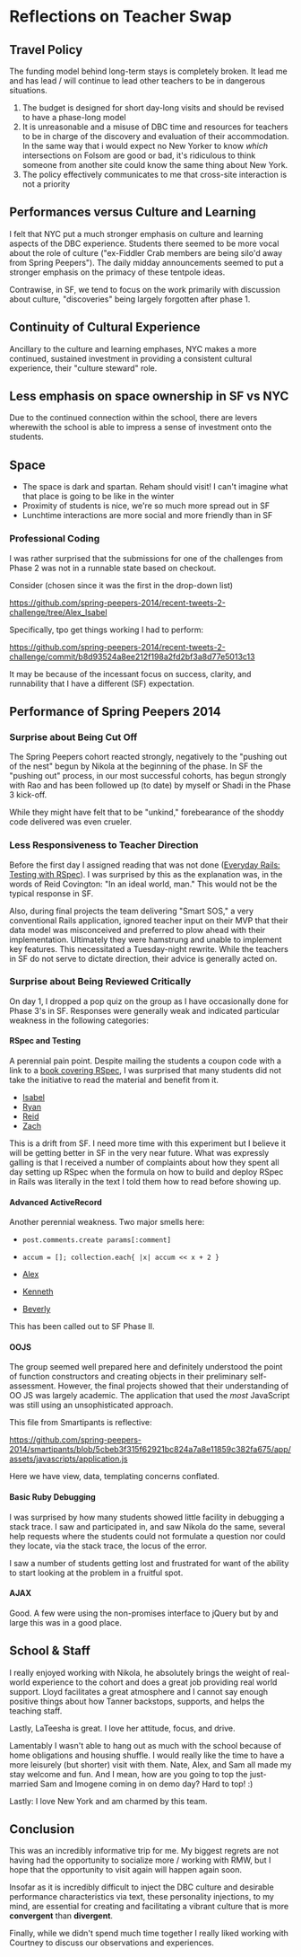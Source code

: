 # Reflections on Teacher Swap

## Travel Policy

The funding model behind long-term stays is completely broken. It lead me and
has lead / will continue to lead other teachers to be in dangerous situations.

1. The budget is designed for short day-long visits and should be revised to
have a phase-long model
2. It is unreasonable and a misuse of DBC time and resources for teachers to be
in charge of the discovery and evaluation of their accommodation. In the same
way that i would expect no New Yorker to know *which* intersections on Folsom
are good or bad, it's ridiculous to think someone from another site could know
the same thing about New York.
3. The policy effectively communicates to me that cross-site interaction is not
a priority

## Performances versus Culture and Learning

I felt that NYC put a much stronger emphasis on culture and learning aspects of
the DBC experience. Students there seemed to be more vocal about the role of
culture ("ex-Fiddler Crab members are being silo'd away from Spring Peepers").
The daily midday announcements seemed to put a stronger emphasis on the primacy
of these tentpole ideas.

Contrawise, in SF, we tend to focus on the work primarily with discussion about
culture, "discoveries" being largely forgotten after phase 1.

## Continuity of Cultural Experience

Ancillary to the culture and learning emphases, NYC makes a more continued,
sustained investment in providing a consistent cultural experience, their
"culture steward" role.

## Less emphasis on space ownership in SF vs NYC

Due to the continued connection within the school, there are levers wherewith
the school is able to impress a sense of investment onto the students.

## Space

* The space is dark and spartan. Reham should visit! I can't imagine what that
  place is going to be like in the winter
* Proximity of students is nice, we're so much more spread out in SF
* Lunchtime interactions are more social and more friendly than in SF

### Professional Coding

I was rather surprised that the submissions for one of the challenges from
Phase 2 was not in a runnable state based on checkout.

Consider (chosen since it was the first in the drop-down list)

https://github.com/spring-peepers-2014/recent-tweets-2-challenge/tree/Alex_Isabel

Specifically, tpo get things working I had to perform:

https://github.com/spring-peepers-2014/recent-tweets-2-challenge/commit/b8d93524a8ee212f198a2fd2bf3a8d77e5013c13

It may be because of the incessant focus on success, clarity, and runnability
that I have a different (SF) expectation.

## Performance of Spring Peepers 2014

### Surprise about Being Cut Off

The Spring Peepers cohort reacted strongly, negatively to the "pushing out of
the nest" begun by Nikola at the beginning of the phase. In SF the "pushing
out" process, in our most successful cohorts, has begun strongly with Rao and
has been followed up (to date) by myself or Shadi in the Phase 3 kick-off.

While they might have felt that to be "unkind," forebearance of the shoddy code
delivered was even crueler.

### Less Responsiveness to Teacher Direction

Before the first day I assigned reading that was not done ([Everyday Rails:
Testing with RSpec][edr]). I was surprised by this as the explanation was, in
the words of Reid Covington: "In an ideal world, man."  This would not be the
typical response in SF.

Also, during final projects the team delivering "Smart SOS," a very
conventional Rails application, ignored teacher input on their MVP that their
data model was misconceived and preferred to plow ahead with their
implementation.  Ultimately they were hamstrung and unable to implement key
features.  This necessitated a Tuesday-night rewrite.  While the teachers in SF
do not serve to dictate direction, their advice is generally acted on.

[edr]: https://github.com/Devbootcamp/Experiments/blob/master/sf-experiments/04-reading-everyday-rails-rspec.md

### Surprise about Being Reviewed Critically

On day 1, I dropped a pop quiz on the group as I have occasionally done for
Phase 3's in SF.  Responses were generally weak and indicated particular
weakness in the following categories:

#### RSpec and Testing

A perennial pain point. Despite mailing the students a coupon code with a link
to a [book covering RSpec](), I was surprised that many students did not take the
initiative to read the material and benefit from it.

* [Isabel](https://github.com/spring-peepers-2014/phase-3-guide/pull/1/files#diff-ca23c37a821f99b7c3385f55b00ce1b2R50)
* [Ryan](https://github.com/spring-peepers-2014/phase-3-guide/pull/9/files#diff-7bf11952f311e5add6d7923b7027ce94R70)
* [Reid](https://github.com/spring-peepers-2014/phase-3-guide/pull/5/files#diff-ca23c37a821f99b7c3385f55b00ce1b2R40)
* [Zach](https://github.com/spring-peepers-2014/phase-3-guide/pull/11/files#diff-ca23c37a821f99b7c3385f55b00ce1b2R62)

This is a drift from SF. I need more time with this experiment but I believe it
will be getting better in SF in the very near future.  What was expressly
galling is that I received a number of complaints about how they spent all day
setting up RSpec when the formula on how to build and deploy RSpec in Rails
was literally in the text I told them how to read before showing up.

#### Advanced ActiveRecord

Another perennial weakness.  Two major smells here:

* `post.comments.create params[:comment]`
* `accum = []; collection.each{ |x| accum << x + 2 }`

* [Alex](https://github.com/spring-peepers-2014/phase-3-guide/pull/3/files#diff-c42616d74a53b8e91bed161b85ccc209R155)
* [Kenneth](https://github.com/spring-peepers-2014/phase-3-guide/pull/12/files#diff-ca23c37a821f99b7c3385f55b00ce1b2R19)
* [Beverly](https://github.com/spring-peepers-2014/phase-3-guide/pull/7/files#diff-ca23c37a821f99b7c3385f55b00ce1b2R6)

This has been called out to SF Phase II.

#### OOJS

The group seemed well prepared here and definitely understood the point of
function constructors and creating objects in their preliminary
self-assessment.  However, the final projects showed that their understanding
of OO JS was largely academic.  The application that used the _most_
JavaScript was still using an unsophisticated approach.

This file from Smartipants is reflective:

https://github.com/spring-peepers-2014/smartipants/blob/5cbeb3f315f62921bc824a7a8e11859c382fa675/app/assets/javascripts/application.js

Here we have view, data, templating concerns conflated.

#### Basic Ruby Debugging

I was surprised by how many students showed little facility in debugging a
stack trace.  I saw and participated in, and saw Nikola do the same, several
help requests where the students could not formulate a question nor could they
locate, via the stack trace, the locus of the error.

I saw a number of students getting lost and frustrated for want of the ability to
start looking at the problem in a fruitful spot.


#### AJAX

Good.  A few were using the non-promises interface to jQuery but by and large
this was in a good place.

## School &amp; Staff

I really enjoyed working with Nikola, he absolutely brings the weight of
real-world experience to the cohort and does a great job providing real world
support. Lloyd facilitates a great atmosphere and I cannot say enough positive
things about how Tanner backstops, supports, and helps the teaching staff.

Lastly, LaTeesha is great.  I love her attitude, focus, and drive.

Lamentably I wasn't able to hang out as much with the school because of home
obligations and housing shuffle.  I would really like the time to have a more
leisurely (but shorter) visit with them. Nate, Alex, and Sam all made my stay
welcome and fun.  And I mean, how are you going to top the just-married Sam and
Imogene coming in on demo day?  Hard to top! :)

Lastly: I love New York and am charmed by this team.

## Conclusion

This was an incredibly informative trip for me.  My biggest regrets are not
having had the opportunity to socialize more / working with RMW, but I hope that
the opportunity to visit again will happen again soon.

Insofar as it is incredibly difficult to inject the DBC culture and desirable
performance characteristics via text, these personality injections, to my mind,
are essential for creating and facilitating a vibrant culture that is more
**convergent** than **divergent**.

Finally, while we didn't spend much time together I really liked working with
Courtney to discuss our observations and experiences.
